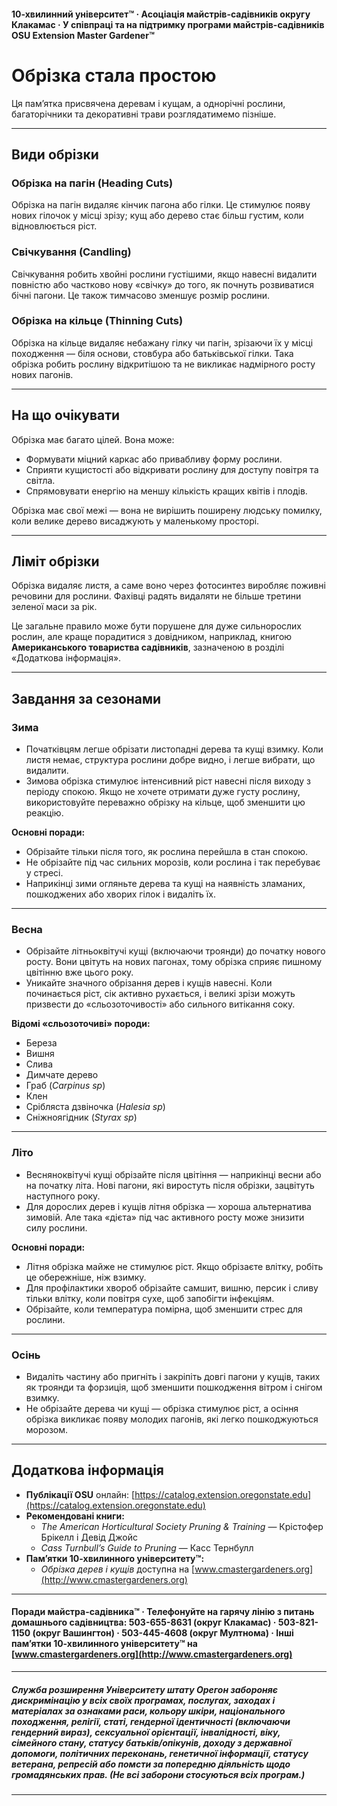 #### 10-хвилинний університет™ · Асоціація майстрів-садівників округу Клакамас · У співпраці та на підтримку програми майстрів-садівників OSU Extension Master Gardener™

# Обрізка стала простою

Ця пам’ятка присвячена деревам і кущам, а однорічні рослини, багаторічники та декоративні трави розглядатимемо пізніше.

---

## Види обрізки

### Обрізка на пагін (Heading Cuts)

Обрізка на пагін видаляє кінчик пагона або гілки. Це стимулює появу нових гілочок у місці зрізу; кущ або дерево стає більш густим, коли відновлюється ріст.

### Свічкування (Candling)

Свічкування робить хвойні рослини густішими, якщо навесні видалити повністю або частково нову «свічку» до того, як почнуть розвиватися бічні пагони. Це також тимчасово зменшує розмір рослини.

### Обрізка на кільце (Thinning Cuts)

Обрізка на кільце видаляє небажану гілку чи пагін, зрізаючи їх у місці походження — біля основи, стовбура або батьківської гілки. Така обрізка робить рослину відкритішою та не викликає надмірного росту нових пагонів.

---

## На що очікувати

Обрізка має багато цілей. Вона може:

- Формувати міцний каркас або привабливу форму рослини.
- Сприяти кущистості або відкривати рослину для доступу повітря та світла.
- Спрямовувати енергію на меншу кількість кращих квітів і плодів.

Обрізка має свої межі — вона не вирішить поширену людську помилку, коли велике дерево висаджують у маленькому просторі.

---

## Ліміт обрізки

Обрізка видаляє листя, а саме воно через фотосинтез виробляє поживні речовини для рослини. Фахівці радять видаляти не більше третини зеленої маси за рік.

Це загальне правило може бути порушене для дуже сильнорослих рослин, але краще порадитися з довідником, наприклад, книгою **Американського товариства садівників**, зазначеною в розділі «Додаткова інформація».

---

## Завдання за сезонами

### Зима

- Початківцям легше обрізати листопадні дерева та кущі взимку. Коли листя немає, структура рослини добре видно, і легше вибрати, що видалити.
- Зимова обрізка стимулює інтенсивний ріст навесні після виходу з періоду спокою. Якщо не хочете отримати дуже густу рослину, використовуйте переважно обрізку на кільце, щоб зменшити цю реакцію.

**Основні поради:**

- Обрізайте тільки після того, як рослина перейшла в стан спокою.
- Не обрізайте під час сильних морозів, коли рослина і так перебуває у стресі.
- Наприкінці зими огляньте дерева та кущі на наявність зламаних, пошкоджених або хворих гілок і видаліть їх.

---

### Весна

- Обрізайте літньоквітучі кущі (включаючи троянди) до початку нового росту. Вони цвітуть на нових пагонах, тому обрізка сприяє пишному цвітінню вже цього року.
- Уникайте значного обрізання дерев і кущів навесні. Коли починається ріст, сік активно рухається, і великі зрізи можуть призвести до «сльозоточивості» або сильного витікання соку.

**Відомі «сльозоточиві» породи:**

- Береза
- Вишня
- Слива
- Димчате дерево
- Граб (*Carpinus sp*)
- Клен
- Срібляста дзвіночка (*Halesia sp*)
- Сніжноягідник (*Styrax sp*)

---

### Літо

- Весняноквітучі кущі обрізайте після цвітіння — наприкінці весни або на початку літа. Нові пагони, які виростуть після обрізки, зацвітуть наступного року.
- Для дорослих дерев і кущів літня обрізка — хороша альтернатива зимовій. Але така «дієта» під час активного росту може знизити силу рослини.

**Основні поради:**

- Літня обрізка майже не стимулює ріст. Якщо обрізаєте влітку, робіть це обережніше, ніж взимку.
- Для профілактики хвороб обрізайте самшит, вишню, персик і сливу тільки влітку, коли повітря сухе, щоб запобігти інфекціям.
- Обрізайте, коли температура помірна, щоб зменшити стрес для рослини.

---

### Осінь

- Видаліть частину або пригніть і закріпіть довгі пагони у кущів, таких як троянди та форзиція, щоб зменшити пошкодження вітром і снігом взимку.
- Не обрізайте дерева чи кущі — обрізка стимулює ріст, а осіння обрізка викликає появу молодих пагонів, які легко пошкоджуються морозом.

---

## Додаткова інформація

- **Публікації OSU** онлайн: [https://catalog.extension.oregonstate.edu](https://catalog.extension.oregonstate.edu)
- **Рекомендовані книги:**
  - *The American Horticultural Society Pruning & Training* — Крістофер Брікелл і Девід Джойс
  - *Cass Turnbull’s Guide to Pruning* — Касс Тернбулл
- **Пам’ятки 10-хвилинного університету™:**
  - *Обрізка дерев і кущів* доступна на [www.cmastergardeners.org](http://www.cmastergardeners.org)

---

#### Поради майстра-садівника™ · Телефонуйте на гарячу лінію з питань домашнього садівництва: 503-655-8631 (округ Клакамас) · 503-821-1150 (округ Вашингтон) · 503-445-4608 (округ Мултнома) · Інші пам’ятки 10-хвилинного університету™ на [www.cmastergardeners.org](http://www.cmastergardeners.org)

---

##### Служба розширення Університету штату Орегон забороняє дискримінацію у всіх своїх програмах, послугах, заходах і матеріалах за ознаками раси, кольору шкіри, національного походження, релігії, статі, гендерної ідентичності (включаючи гендерний вираз), сексуальної орієнтації, інвалідності, віку, сімейного стану, статусу батьків/опікунів, доходу з державної допомоги, політичних переконань, генетичної інформації, статусу ветерана, репресій або помсти за попередню діяльність щодо громадянських прав. (Не всі заборони стосуються всіх програм.)
---